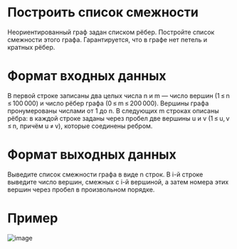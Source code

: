 # Построить список смежности
Неориентированный граф задан списком рёбер. Постройте список смежности этого графа. Гарантируется, что в графе нет петель и кратных рёбер.

# Формат входных данных
В первой строке записаны два целых числа n и m — число вершин (1 ≤ n ≤ 100 000) и число рёбер графа (0 ≤ m ≤ 200 000). Вершины графа пронумерованы числами от 1 до n. В следующих m строках описаны рёбра: в каждой строке заданы через пробел две вершины u и v (1 ≤ u, v ≤ n, причём u ≠ v), которые соединены ребром.
# Формат выходных данных
Выведите список смежности графа в виде n строк. В i-й строке выведите число вершин, смежных с i-й вершиной, а затем номера этих вершин через пробел в произвольном порядке.
# Пример
![image](https://github.com/tonydyatlove/Algorithms-and-Data-Structures/assets/106832714/f9811f2b-861d-41b0-9bb9-e698e00e08fa)
